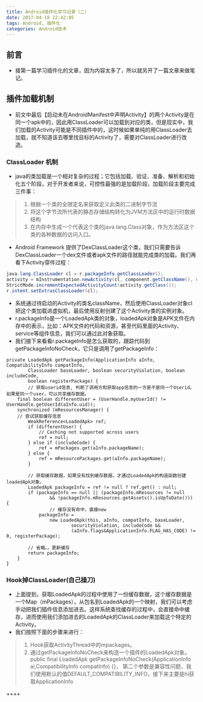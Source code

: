```yaml
---
title: Android插件化学习记录（二）
date: 2017-04-18 22:42:05
tags: Android, 插件化
categories: Android技术
---
```

## 前言
- 接第一篇学习插件化的文章，因为内容太多了，所以就另开了一篇文章来做笔记。

## 插件加载机制
- 前文中最后【启动未在AndroidManifest中声明Activity】的两个Activity是在同一个apk中的，因此用ClassLoader可以加载到对应的类，但是现实中，我们加载的Activity可能是不同插件中的，这时候如果单纯的用ClassLoader去加载，就不知道该去哪里找目标的Activity了，需要对ClassLoader进行改造。

### ClassLoader 机制
- java的类加载是一个相对复杂的过程；它包括加载、验证、准备、解析和初始化五个阶段，对于开发者来说，可控性最强的是加载阶段，加载阶段主要完成三件事：
>1. 根据一个类的全限定名来获取定义此类的二进制字节流
>2. 将这个字节流所代表的静态存储结构转化为JVM方法区中的运行时数据结构
>3. 在内存中生成一个代表这个类的java.lang.Class对象，作为方法区这个类的各种数据的访问入口。

- Android Framework 提供了DexClassLoader这个类，我们只需要告诉DexClassLoader一个dex文件或者apk文件的路径就能完成类的加载。我们再看下Activity穿件过程：
``` java
java.lang.ClassLoader cl = r.packageInfo.getClassLoader();
activity = mInstrumentation.newActivity(cl, component.getClassName(), r.intent);
StrictMode.incrementExpectedActivityCount(activity.getClass());
r.intent.setExtrasClassLoader(cl);
```
- 系统通过待启动的Activity的类名className，然后使用ClassLoader对象cl把这个类加载进虚拟机，最后使用反射创建了这个Activity类的实例对象。
- r.packageInfo是一个LoadedApk类的对象，loadedApk对象是APK文件在内存中的表示，比如：APK文件的代码和资源，甚至代码里面的Activity、service等组件信息，我们可以通过此对象获取。
- 我们接下来看看r.packageInfo是怎么获取的，跟踪代码到getPackageInfoNoCheck，它只是调用了getPackageInfo：

``` file
private LoadedApk getPackageInfo(ApplicationInfo aInfo, CompatibilityInfo compatInfo,
        ClassLoader baseLoader, boolean securityViolation, boolean includeCode,
        boolean registerPackage) {
        // 获取userid信息, 判断了调用方和获取app信息的一方是不是同一个Userid。如果是同一个user，可以共享缓存数据。
    final boolean differentUser = (UserHandle.myUserId() != UserHandle.getUserId(aInfo.uid));
    synchronized (mResourcesManager) {
    // 尝试获取缓存信息
        WeakReference<LoadedApk> ref;
        if (differentUser) {
            // Caching not supported across users
            ref = null;
        } else if (includeCode) {
            ref = mPackages.get(aInfo.packageName);
        } else {
            ref = mResourcePackages.get(aInfo.packageName);
        }

        // 获取缓存数据，如果没有找到缓存数据，才通过LoadedApk的构造函数创建loadedApk对象。
        LoadedApk packageInfo = ref != null ? ref.get() : null;
        if (packageInfo == null || (packageInfo.mResources != null
                && !packageInfo.mResources.getAssets().isUpToDate())) {
                // 缓存没有命中，直接new
            packageInfo =
                new LoadedApk(this, aInfo, compatInfo, baseLoader,
                        securityViolation, includeCode &&
                        (aInfo.flags&ApplicationInfo.FLAG_HAS_CODE) != 0, registerPackage);

        // 省略。。更新缓存
        return packageInfo;
    }
}
```
### Hook掉ClassLoader(自己操刀)
- 上面提到，获取LoadedApk的过程中使用了一份缓存数据，这个缓存数据是一个Map（mPackages），从包名到LoadedApk的一个映射，我们可以考虑手动把我们插件信息添加进去。这样系统查找缓存的过程中，会直接命中缓存，进而使用我们添加进去的LoadedApk的ClassLoader来加载这个特定的Activity。
- 我们按照下面的步骤来进行：
> 1. Hook获取ActivityThread中的mpackages。
> 2. 通过getPackageInfoNoCheck来构造一个插件的LoadedApk对象。public final LoadedApk getPackageInfoNoCheck(ApplicationInfo ai,CompatibilityInfo compatInfo) {}， 第二个参数是兼容性问题，我们使用默认的值DEFAULT_COMPATIBILITY_INFO，接下来主要是hi获取ApplicationInfo































++++
